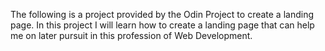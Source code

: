 The following is a project provided by the Odin Project to create a landing page. In this project I will learn how to create a landing page that can help me on later pursuit in this profession of Web Development.